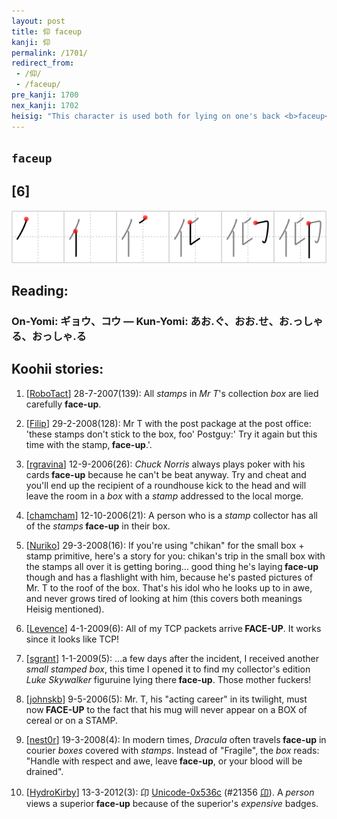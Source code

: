 ```yaml
---
layout: post
title: 仰 faceup
kanji: 仰
permalink: /1701/
redirect_from:
 - /仰/
 - /faceup/
pre_kanji: 1700
nex_kanji: 1702
heisig: "This character is used both for lying on one's back <b>faceup</b>, and for looking up to someone with respect and awe. Its elements: <i>person</i> . . . <i>box</i> . . . <i>stamps</i>."
---
```


## `faceup`

## [6]

<div class="stroke"><img src="../images/E4BBB0.png" /></div>

## Reading:

### On-Yomi: ギョウ、コウ &mdash; Kun-Yomi: あお.ぐ、おお.せ、お.っしゃる、おっしゃ.る

## Koohii stories:

1) [<a href="http://kanji.koohii.com/profile/RoboTact">RoboTact</a>] 28-7-2007(139): All <em>stamps</em> in <em>Mr T</em>&#039;s collection <em>box</em> are lied carefully <strong>face-up</strong>. 

2) [<a href="http://kanji.koohii.com/profile/Filip">Filip</a>] 29-2-2008(128): Mr T with the post package at the post office: &#039;these stamps don&#039;t stick to the box, foo&#039; Postguy:&#039; Try it again but this time with the stamp,<strong> face-up</strong>.&#039;. 

3) [<a href="http://kanji.koohii.com/profile/rgravina">rgravina</a>] 12-9-2006(26): <em>Chuck Norris</em> always plays poker with his cards<strong> face-up</strong> because he can&#039;t be beat anyway. Try and cheat and you&#039;ll end up the recipient of a roundhouse kick to the head and will leave the room in a <em>box</em> with a <em>stamp</em> addressed to the local morge. 

4) [<a href="http://kanji.koohii.com/profile/chamcham">chamcham</a>] 12-10-2006(21): A person who is a <em>stamp</em> collector has all of the <em>stamps</em><strong> face-up</strong> in their box. 

5) [<a href="http://kanji.koohii.com/profile/Nuriko">Nuriko</a>] 29-3-2008(16): If you&#039;re using &quot;chikan&quot; for the small box + stamp primitive, here&#039;s a story for you: chikan&#039;s trip in the small box with the stamps all over it is getting boring... good thing he&#039;s laying<strong> face-up</strong> though and has a flashlight with him, because he&#039;s pasted pictures of Mr. T to the roof of the box. That&#039;s his idol who he looks up to in awe, and never grows tired of looking at him (this covers both meanings Heisig mentioned). 

6) [<a href="http://kanji.koohii.com/profile/Levence">Levence</a>] 4-1-2009(6): All of my TCP packets arrive<strong> FACE-UP</strong>. It works since it looks like TCP! 

7) [<a href="http://kanji.koohii.com/profile/sgrant">sgrant</a>] 1-1-2009(5): ...a few days after the incident, I received another <em>small stamped box</em>, this time I opened it to find my collector&#039;s edition <em>Luke Skywalker</em> figuruine lying there<strong> face-up</strong>. Those mother fuckers! 

8) [<a href="http://kanji.koohii.com/profile/johnskb">johnskb</a>] 9-5-2006(5): Mr. T, his &quot;acting career&quot; in its twilight, must now<strong> FACE-UP</strong> to the fact that his mug will never appear on a BOX of cereal or on a STAMP. 

9) [<a href="http://kanji.koohii.com/profile/nest0r">nest0r</a>] 19-3-2008(4): In modern times, <em>Dracula</em> often travels<strong> face-up</strong> in courier <em>boxes</em> covered with <em>stamps</em>. Instead of &quot;Fragile&quot;, the <em>box</em> reads: &quot;Handle with respect and awe, leave<strong> face-up</strong>, or your blood will be drained&quot;. 

10) [<a href="http://kanji.koohii.com/profile/HydroKirby">HydroKirby</a>] 13-3-2012(3): 卬 <a href="../21356">Unicode-0x536c</a> <span class="index">(#21356 <a href="http://jisho.org/kanji/details/卬">卬</a>)</span>. A <em>person</em> views a superior<strong> face-up</strong> because of the superior&#039;s <em>expensive</em> badges. 
